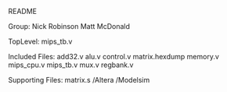 README

Group:
Nick Robinson
Matt McDonald

TopLevel:
mips_tb.v 

Included Files:
add32.v
alu.v
control.v
matrix.hexdump
memory.v
mips_cpu.v
mips_tb.v
mux.v
regbank.v

Supporting Files:
matrix.s
/Altera
/Modelsim
